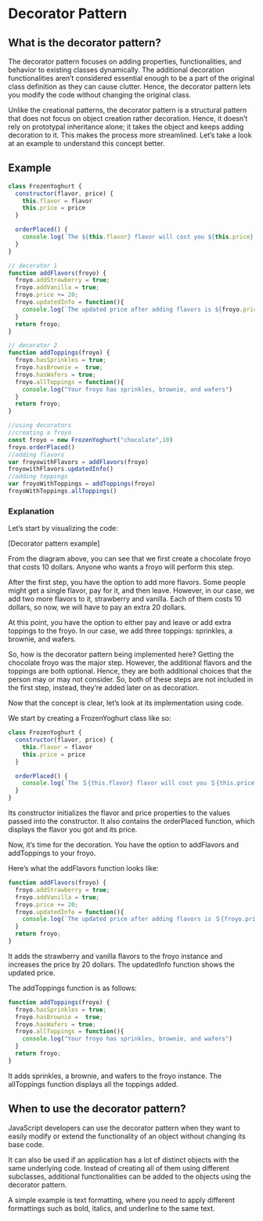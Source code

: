 # Decorator Pattern
## What is the decorator pattern?
The decorator pattern focuses on adding properties, functionalities, and behavior to existing classes dynamically. The additional decoration functionalities aren’t considered essential enough to be a part of the original class definition as they can cause clutter. Hence, the decorator pattern lets you modify the code without changing the original class.

Unlike the creational patterns, the decorator pattern is a structural pattern that does not focus on object creation rather decoration. Hence, it doesn’t rely on prototypal inheritance alone; it takes the object and keeps adding decoration to it. This makes the process more streamlined. Let’s take a look at an example to understand this concept better.

## Example
```javascript
class FrozenYoghurt {
  constructor(flavor, price) {
    this.flavor = flavor
    this.price = price
  }

  orderPlaced() {
    console.log(`The ${this.flavor} flavor will cost you ${this.price} dollars`);
  }
}

// decorator 1
function addFlavors(froyo) {
  froyo.addStrawberry = true;
  froyo.addVanilla = true;
  froyo.price += 20;
  froyo.updatedInfo = function(){
    console.log(`The updated price after adding flavors is ${froyo.price} dollars`)
  }
  return froyo;
}

// decorator 2
function addToppings(froyo) {
  froyo.hasSprinkles = true;
  froyo.hasBrownie =  true;
  froyo.hasWafers = true;
  froyo.allToppings = function(){
    console.log("Your froyo has sprinkles, brownie, and wafers")
  }
  return froyo;
}

//using decorators
//creating a froyo
const froyo = new FrozenYoghurt("chocolate",10)
froyo.orderPlaced()
//adding flavors
var froyowithFlavors = addFlavors(froyo)
froyowithFlavors.updatedInfo()
//adding toppings
var froyoWithToppings = addToppings(froyo)
froyoWithToppings.allToppings()
```

### Explanation
Let’s start by visualizing the code:

[Decorator pattern example]


From the diagram above, you can see that we first create a chocolate froyo that costs 10 dollars. Anyone who wants a froyo will perform this step.

After the first step, you have the option to add more flavors. Some people might get a single flavor, pay for it, and then leave. However, in our case, we add two more flavors to it, strawberry and vanilla. Each of them costs 10 dollars, so now, we will have to pay an extra 20 dollars.

At this point, you have the option to either pay and leave or add extra toppings to the froyo. In our case, we add three toppings: sprinkles, a brownie, and wafers.

So, how is the decorator pattern being implemented here? Getting the chocolate froyo was the major step. However, the additional flavors and the toppings are both optional. Hence, they are both additional choices that the person may or may not consider. So, both of these steps are not included in the first step, instead, they’re added later on as decoration.

Now that the concept is clear, let’s look at its implementation using code.

We start by creating a FrozenYoghurt class like so:
```javascript
class FrozenYoghurt {
  constructor(flavor, price) {
    this.flavor = flavor
    this.price = price
  }

  orderPlaced() {
    console.log(`The ＄{this.flavor} flavor will cost you ＄{this.price} dollars`);
  }
}
```
Its constructor initializes the flavor and price properties to the values passed into the constructor. It also contains the orderPlaced function, which displays the flavor you got and its price.

Now, it’s time for the decoration. You have the option to addFlavors and addToppings to your froyo.

Here’s what the addFlavors function looks like:
```javascript
function addFlavors(froyo) {
  froyo.addStrawberry = true;
  froyo.addVanilla = true;
  froyo.price += 20;
  froyo.updatedInfo = function(){
    console.log(`The updated price after adding flavors is ＄{froyo.price} dollars`)
  }
  return froyo;
}
```
It adds the strawberry and vanilla flavors to the froyo instance and increases the price by 20 dollars. The updatedInfo function shows the updated price.

The addToppings function is as follows:
```javascript
function addToppings(froyo) {
  froyo.hasSprinkles = true;
  froyo.hasBrownie =  true;
  froyo.hasWafers = true;
  froyo.allToppings = function(){
    console.log("Your froyo has sprinkles, brownie, and wafers")
  }
  return froyo;
}
```
It adds sprinkles, a brownie, and wafers to the froyo instance. The allToppings function displays all the toppings added.

## When to use the decorator pattern?
JavaScript developers can use the decorator pattern when they want to easily modify or extend the functionality of an object without changing its base code.

It can also be used if an application has a lot of distinct objects with the same underlying code. Instead of creating all of them using different subclasses, additional functionalities can be added to the objects using the decorator pattern.

A simple example is text formatting, where you need to apply different formattings such as bold, italics, and underline to the same text.
